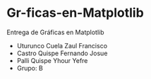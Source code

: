 # Gr-ficas-en-Matplotlib
Entrega de Gráficas en Matplotlib

- Uturunco Cuela Zaul Francisco
- Castro Quispe Fernando Josue
- Palli Quispe Yhour Yefre
- Grupo: B
